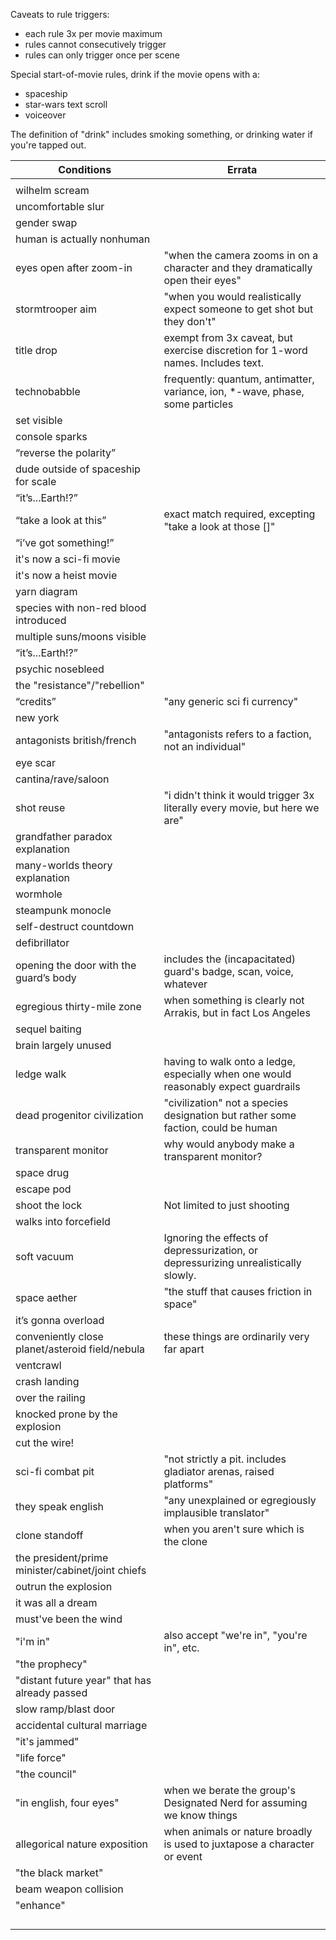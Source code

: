 Caveats to rule triggers:
- each rule 3x per movie maximum
- rules cannot consecutively trigger
- rules can only trigger once per scene

Special start-of-movie rules, drink if the movie opens with a:
- spaceship
- star-wars text scroll
- voiceover

The definition of "drink" includes smoking something, or drinking water if you're tapped out.


|                    Conditions                     |                                        Errata                                       |
| ------------------------------------------------- | ----------------------------------------------------------------------------------- |
|                                                   |                                                                                     |
| wilhelm scream                                    |                                                                                     |
| uncomfortable slur                                |                                                                                     |
| gender swap                                       |                                                                                     |
| human is actually nonhuman                        |                                                                                     |
| eyes open after zoom-in                           | "when the camera zooms in on a character and they dramatically open their eyes"     |
| stormtrooper aim                                  | "when you would realistically expect someone to get shot but they don't"            |
| title drop                                        | exempt from 3x caveat, but exercise discretion for 1-word names. Includes text.     |
| technobabble                                      | frequently: quantum, antimatter, variance, ion, \*-wave, phase, some particles      |
| set visible                                       |                                                                                     |
| console sparks                                    |                                                                                     |
| “reverse the polarity”                            |                                                                                     |
| dude outside of spaceship for scale               |                                                                                     |
| “it’s...Earth!?”                                  |                                                                                     |
| “take a look at this”                             | exact match required, excepting "take a look at those []"                           |
| “i’ve got something!”                             |                                                                                     |
| it's now a sci-fi movie                           |                                                                                     |
| it's now a heist movie                            |                                                                                     |
| yarn diagram                                      |                                                                                     |
| species with non-red blood introduced             |                                                                                     |
| multiple suns/moons visible                       |                                                                                     |
| “it’s...Earth!?”                                  |                                                                                     |
| psychic nosebleed                                 |                                                                                     |
| the "resistance"/"rebellion"                      |                                                                                     |
| “credits”                                         | "any generic sci fi currency"                                                       |
| new york                                          |                                                                                     |
| antagonists british/french                        | "antagonists refers to a faction, not an individual"                                |
| eye scar                                          |                                                                                     |
| cantina/rave/saloon                               |                                                                                     |
| shot reuse                                        | "i didn't think it would trigger 3x literally every movie, but here we are"         |
| grandfather paradox explanation                   |                                                                                     |
| many-worlds theory explanation                    |                                                                                     |
| wormhole                                          |                                                                                     |
| steampunk monocle                                 |                                                                                     |
| self-destruct countdown                           |                                                                                     |
| defibrillator                                     |                                                                                     |
| opening the door with the guard’s body            | includes the (incapacitated) guard's badge, scan, voice, whatever                   |
| egregious thirty-mile zone                        | when something is clearly not Arrakis, but in fact Los Angeles                      |
| sequel baiting                                    |                                                                                     |
| brain largely unused                              |                                                                                     |
| ledge walk                                        | having to walk onto a ledge, especially when one would reasonably expect guardrails |
| dead progenitor civilization                      | "civilization" not a species designation but rather some faction, could be human    |
| transparent monitor                               | why would anybody make a transparent monitor?                                       |
| space drug                                        |                                                                                     |
| escape pod                                        |                                                                                     |
| shoot the lock                                    | Not limited to just shooting                                                        |
| walks into forcefield                             |                                                                                     |
| soft vacuum                                       | Ignoring the effects of depressurization, or depressurizing unrealistically slowly. |
| space aether                                      | "the stuff that causes friction in space"                                           |
| it’s gonna overload                               |                                                                                     |
| conveniently close planet/asteroid field/nebula   | these things are ordinarily very far apart                                          |
| ventcrawl                                         |                                                                                     |
| crash landing                                     |                                                                                     |
| over the railing                                  |                                                                                     |
| knocked prone by the explosion                    |                                                                                     |
| cut the wire!                                     |                                                                                     |
| sci-fi combat pit                                 | "not strictly a pit. includes gladiator arenas, raised platforms"                   |
| they speak english                                | "any unexplained or egregiously implausible translator"                             |
| clone standoff                                    | when you aren't sure which is the clone                                             |
| the president/prime minister/cabinet/joint chiefs |                                                                                     |
| outrun the explosion                              |                                                                                     |
| it was all a dream                                |                                                                                     |
| must've been the wind                             |                                                                                     |
| "i'm in"                                          | also accept "we're in", "you're in", etc.                                           |
| "the prophecy"                                    |                                                                                     |
| "distant future year" that has already passed     |                                                                                     |
| slow ramp/blast door                              |                                                                                     |
| accidental cultural marriage                      |                                                                                     |
| "it's jammed"                                     |                                                                                     |
| "life force"                                      |                                                                                     |
| "the council"                                     |                                                                                     |
| "in english, four eyes"                           | when we berate the group's Designated Nerd for assuming we know things              |
| allegorical nature exposition                     | when animals or nature broadly is used to juxtapose a character or event            |
| "the black market"                                |                                                                                     |
| beam weapon collision                             |                                                                                     |
| "enhance"                                         |                                                                                     |
|                                                   |                                                                                     |
|                                                   |                                                                                     |
|                                                   |                                                                                     |
|                                                   |                                                                                     |
